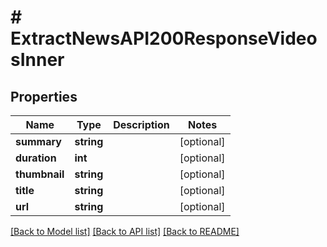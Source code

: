 # # ExtractNewsAPI200ResponseVideosInner

## Properties

Name | Type | Description | Notes
------------ | ------------- | ------------- | -------------
**summary** | **string** |  | [optional]
**duration** | **int** |  | [optional]
**thumbnail** | **string** |  | [optional]
**title** | **string** |  | [optional]
**url** | **string** |  | [optional]

[[Back to Model list]](../../README.md#models) [[Back to API list]](../../README.md#endpoints) [[Back to README]](../../README.md)

